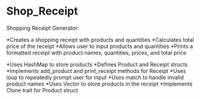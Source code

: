 # Shop_Receipt

Shopping Receipt Generator:

*Creates a shopping receipt with products and quantities
*Calculates total price of the receipt
*Allows user to input products and quantities
*Prints a formatted receipt with product names, quantities, prices, and total price

*Uses HashMap to store products
*Defines Product and Receipt structs
*Implements add_product and print_receipt methods for Receipt
*Uses loop to repeatedly prompt user for input
*Uses match to handle invalid product names
*Uses Vector to store products in the receipt
*Implements Clone trait for Product struct
